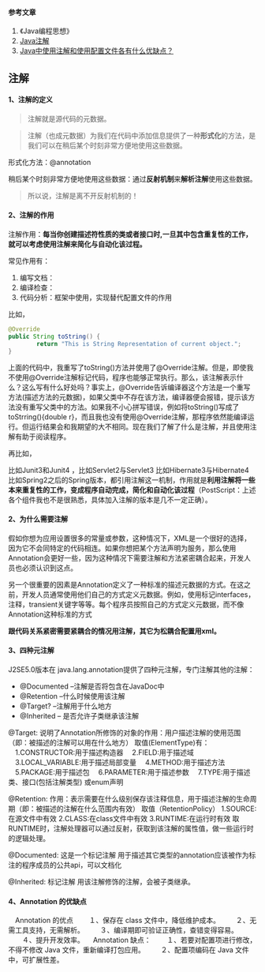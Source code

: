 #### 参考文章

1. 《Java编程思想》
2. [Java注解](http://www.cnblogs.com/doit8791/p/4886567.html)
3. [Java中使用注解和使用配置文件各有什么优缺点？](https://segmentfault.com/q/1010000000476689)

## 注解

#### 1、注解的定义

>注解就是源代码的元数据。

>注解（也成元数据）为我们在代码中添加信息提供了一种**形式化**的方法，是我们可以在稍后某个时刻非常方便地使用这些数据。

形式化方法：@annotation

稍后某个时刻非常方便地使用这些数据：通过**反射机制**来**解析注解**使用这些数据。

>所以说，注解是离不开反射机制的！

#### 2、注解的作用

注解作用：**每当你创建描述符性质的类或者接口时,一旦其中包含重复性的工作，就可以考虑使用注解来简化与自动化该过程。**

常见作用有：

1. 编写文档：
2. 编译检查：
3. 代码分析：框架中使用，实现替代配置文件的作用

比如，

```java
@Override
public String toString() {
		return "This is String Representation of current object.";
}
```
上面的代码中，我重写了toString()方法并使用了@Override注解。但是，即使我不使用@Override注解标记代码，程序也能够正常执行。那么，该注解表示什么？这么写有什么好处吗？事实上，@Override告诉编译器这个方法是一个重写方法(描述方法的元数据)，如果父类中不存在该方法，编译器便会报错，提示该方法没有重写父类中的方法。如果我不小心拼写错误，例如将toString()写成了toStrring(){double r}，而且我也没有使用@Override注解，那程序依然能编译运行。但运行结果会和我期望的大不相同。现在我们了解了什么是注解，并且使用注解有助于阅读程序。

再比如，

比如Junit3和Junit4 ，比如Servlet2与Servlet3 比如Hibernate3与Hibernate4 比如Spring2之后的Spring版本，都引用注解这一机制，作用就是**利用注解将一些本来重复性的工作，变成程序自动完成，简化和自动化该过程**（PostScript：上述各个组件我也不是很熟悉，具体加入注解的版本是几不一定正确）。

#### 2、为什么需要注解

假如你想为应用设置很多的常量或参数，这种情况下，XML是一个很好的选择，因为它不会同特定的代码相连。如果你想把某个方法声明为服务，那么使用Annotation会更好一些，因为这种情况下需要注解和方法紧密耦合起来，开发人员也必须认识到这点。

另一个很重要的因素是Annotation定义了一种标准的描述元数据的方式。在这之前，开发人员通常使用他们自己的方式定义元数据。例如，使用标记interfaces，注释，transient关键字等等。每个程序员按照自己的方式定义元数据，而不像Annotation这种标准的方式

**跟代码关系紧密需要紧耦合的情况用注解，其它为松耦合配置用xml。**

#### 3、四种元注解

J2SE5.0版本在 java.lang.annotation提供了四种元注解，专门注解其他的注解：

- @Documented –注解是否将包含在JavaDoc中
- @Retention –什么时候使用该注解
- @Target? –注解用于什么地方
- @Inherited – 是否允许子类继承该注解

@Target:
说明了Annotation所修饰的对象的作用：用户描述注解的使用范围（即：被描述的注解可以用在什么地方）
取值(ElementType)有：
　1.CONSTRUCTOR:用于描述构造器
　2.FIELD:用于描述域
　3.LOCAL_VARIABLE:用于描述局部变量
　4.METHOD:用于描述方法
　5.PACKAGE:用于描述包
　6.PARAMETER:用于描述参数
　7.TYPE:用于描述类、接口(包括注解类型) 或enum声明

@Retention:
作用：表示需要在什么级别保存该注释信息，用于描述注解的生命周期（即：被描述的注解在什么范围内有效）
取值（RetentionPolicy）
1.SOURCE:在源文件中有效
2.CLASS:在class文件中有效
3.RUNTIME:在运行时有效
取RUNTIME时，注解处理器可以通过反射，获取到该注解的属性值，做一些运行时的逻辑处理。

@Documented:
这是一个标记注解
用于描述其它类型的annotation应该被作为标注的程序成员的公共api，可以文档化

@Inherited:
标记注解
用该注解修饰的注解，会被子类继承。

#### 4、Annotation 的优缺点
　Annotation 的优点 
　　１、保存在 class 文件中，降低维护成本。 
　　２、无需工具支持，无需解析。 
　　３、编译期即可验证正确性，查错变得容易。 
　　４、提升开发效率。 
　Annotation 缺点： 
　　１、若要对配置项进行修改，不得不修改 Java 文件，重新编译打包应用。 
　　２、配置项编码在 Java 文件中，可扩展性差。
